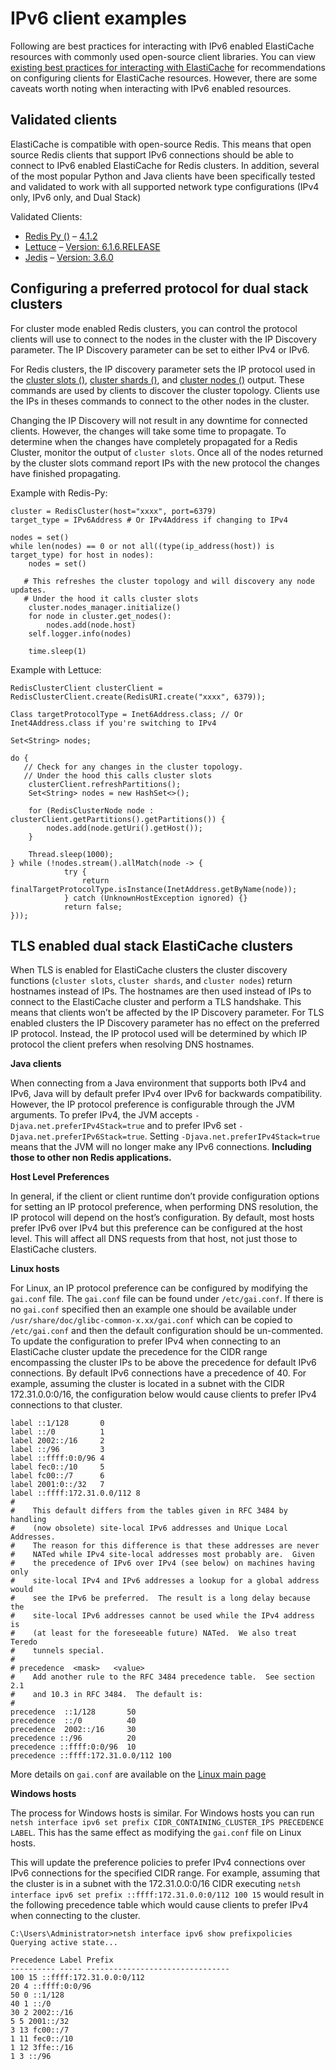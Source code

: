 # IPv6 client examples<a name="network-type-best-practices"></a>

Following are best practices for interacting with IPv6 enabled ElastiCache resources with commonly used open\-source client libraries\. You can view [existing best practices for interacting with ElastiCache](http://aws.amazon.com/blogs/database/best-practices-redis-clients-and-amazon-elasticache-for-redis/) for recommendations on configuring clients for ElastiCache resources\. However, there are some caveats worth noting when interacting with IPv6 enabled resources\.

## Validated clients<a name="network-type-validated-clients-redis"></a>

ElastiCache is compatible with open\-source Redis\. This means that open source Redis clients that support IPv6 connections should be able to connect to IPv6 enabled ElastiCache for Redis clusters\. In addition, several of the most popular Python and Java clients have been specifically tested and validated to work with all supported network type configurations \(IPv4 only, IPv6 only, and Dual Stack\)

Validated Clients:
+ [Redis Py \(\)](https://github.com/redis/redis-py) – [4\.1\.2](https://github.com/redis/redis-py/tree/v4.1.2)
+ [Lettuce](https://lettuce.io/) – [Version: 6\.1\.6\.RELEASE](https://github.com/lettuce-io/lettuce-core/tree/6.1.6.RELEASE)
+ [Jedis](https://github.com/redis/jedis) – [Version: 3\.6\.0](https://github.com/redis/jedis/tree/jedis-3.6.0)

## Configuring a preferred protocol for dual stack clusters<a name="network-type-configuring-dual-stack-redis"></a>

For cluster mode enabled Redis clusters, you can control the protocol clients will use to connect to the nodes in the cluster with the IP Discovery parameter\. The IP Discovery parameter can be set to either IPv4 or IPv6\. 

For Redis clusters, the IP discovery parameter sets the IP protocol used in the [cluster slots \(\)](https://redis.io/commands/cluster-slots/), [cluster shards \(\)](https://redis.io/commands/cluster-shards/), and [cluster nodes \(\)](https://redis.io/commands/cluster-nodes/) output\. These commands are used by clients to discover the cluster topology\. Clients use the IPs in theses commands to connect to the other nodes in the cluster\. 

Changing the IP Discovery will not result in any downtime for connected clients\. However, the changes will take some time to propagate\. To determine when the changes have completely propagated for a Redis Cluster, monitor the output of `cluster slots`\. Once all of the nodes returned by the cluster slots command report IPs with the new protocol the changes have finished propagating\. 

Example with Redis\-Py:

```
cluster = RedisCluster(host="xxxx", port=6379)
target_type = IPv6Address # Or IPv4Address if changing to IPv4

nodes = set()
while len(nodes) == 0 or not all((type(ip_address(host)) is target_type) for host in nodes):
    nodes = set()

   # This refreshes the cluster topology and will discovery any node updates.
   # Under the hood it calls cluster slots
    cluster.nodes_manager.initialize()
    for node in cluster.get_nodes():
        nodes.add(node.host)
    self.logger.info(nodes)

    time.sleep(1)
```

Example with Lettuce:

```
RedisClusterClient clusterClient = RedisClusterClient.create(RedisURI.create("xxxx", 6379));

Class targetProtocolType = Inet6Address.class; // Or Inet4Address.class if you're switching to IPv4

Set<String> nodes;
    
do {
   // Check for any changes in the cluster topology.
   // Under the hood this calls cluster slots
    clusterClient.refreshPartitions();
    Set<String> nodes = new HashSet<>();

    for (RedisClusterNode node : clusterClient.getPartitions().getPartitions()) {
        nodes.add(node.getUri().getHost());
    }

    Thread.sleep(1000);
} while (!nodes.stream().allMatch(node -> {
            try {
                return finalTargetProtocolType.isInstance(InetAddress.getByName(node));
            } catch (UnknownHostException ignored) {}
            return false;
}));
```

## TLS enabled dual stack ElastiCache clusters<a name="network-type-configuring-tls-enabled-dual-stack"></a>

When TLS is enabled for ElastiCache clusters the cluster discovery functions \(`cluster slots`, `cluster shards`, and `cluster nodes`\) return hostnames instead of IPs\. The hostnames are then used instead of IPs to connect to the ElastiCache cluster and perform a TLS handshake\. This means that clients won’t be affected by the IP Discovery parameter\. For TLS enabled clusters the IP Discovery parameter has no effect on the preferred IP protocol\. Instead, the IP protocol used will be determined by which IP protocol the client prefers when resolving DNS hostnames\.

**Java clients**

When connecting from a Java environment that supports both IPv4 and IPv6, Java will by default prefer IPv4 over IPv6 for backwards compatibility\. However, the IP protocol preference is configurable through the JVM arguments\. To prefer IPv4, the JVM accepts `-Djava.net.preferIPv4Stack=true` and to prefer IPv6 set `-Djava.net.preferIPv6Stack=true`\. Setting `-Djava.net.preferIPv4Stack=true` means that the JVM will no longer make any IPv6 connections\. **Including those to other non Redis applications\.**

**Host Level Preferences**

In general, if the client or client runtime don’t provide configuration options for setting an IP protocol preference, when performing DNS resolution, the IP protocol will depend on the host’s configuration\. By default, most hosts prefer IPv6 over IPv4 but this preference can be configured at the host level\. This will affect all DNS requests from that host, not just those to ElastiCache clusters\.

**Linux hosts**

For Linux, an IP protocol preference can be configured by modifying the `gai.conf` file\. The `gai.conf` file can be found under `/etc/gai.conf`\. If there is no `gai.conf` specified then an example one should be available under `/usr/share/doc/glibc-common-x.xx/gai.conf` which can be copied to `/etc/gai.conf` and then the default configuration should be un\-commented\. To update the configuration to prefer IPv4 when connecting to an ElastiCache cluster update the precedence for the CIDR range encompassing the cluster IPs to be above the precedence for default IPv6 connections\. By default IPv6 connections have a precedence of 40\. For example, assuming the cluster is located in a subnet with the CIDR 172\.31\.0\.0:0/16, the configuration below would cause clients to prefer IPv4 connections to that cluster\.

```
label ::1/128       0
label ::/0          1
label 2002::/16     2
label ::/96         3
label ::ffff:0:0/96 4
label fec0::/10     5
label fc00::/7      6
label 2001:0::/32   7
label ::ffff:172.31.0.0/112 8
#
#    This default differs from the tables given in RFC 3484 by handling
#    (now obsolete) site-local IPv6 addresses and Unique Local Addresses.
#    The reason for this difference is that these addresses are never
#    NATed while IPv4 site-local addresses most probably are.  Given
#    the precedence of IPv6 over IPv4 (see below) on machines having only
#    site-local IPv4 and IPv6 addresses a lookup for a global address would
#    see the IPv6 be preferred.  The result is a long delay because the
#    site-local IPv6 addresses cannot be used while the IPv4 address is
#    (at least for the foreseeable future) NATed.  We also treat Teredo
#    tunnels special.
#
# precedence  <mask>   <value>
#    Add another rule to the RFC 3484 precedence table.  See section 2.1
#    and 10.3 in RFC 3484.  The default is:
#
precedence  ::1/128       50
precedence  ::/0          40
precedence  2002::/16     30
precedence ::/96          20
precedence ::ffff:0:0/96  10
precedence ::ffff:172.31.0.0/112 100
```

More details on `gai.conf` are available on the [Linux main page](https://man7.org/linux/man-pages/man5/gai.conf.5.html) 

**Windows hosts**

The process for Windows hosts is similar\. For Windows hosts you can run `netsh interface ipv6 set prefix CIDR_CONTAINING_CLUSTER_IPS PRECEDENCE LABEL`\. This has the same effect as modifying the `gai.conf` file on Linux hosts\.

This will update the preference policies to prefer IPv4 connections over IPv6 connections for the specified CIDR range\. For example, assuming that the cluster is in a subnet with the 172\.31\.0\.0:0/16 CIDR executing `netsh interface ipv6 set prefix ::ffff:172.31.0.0:0/112 100 15` would result in the following precedence table which would cause clients to prefer IPv4 when connecting to the cluster\. 

```
C:\Users\Administrator>netsh interface ipv6 show prefixpolicies
Querying active state...

Precedence Label Prefix
---------- ----- --------------------------------
100 15 ::ffff:172.31.0.0:0/112
20 4 ::ffff:0:0/96
50 0 ::1/128
40 1 ::/0
30 2 2002::/16
5 5 2001::/32
3 13 fc00::/7
1 11 fec0::/10
1 12 3ffe::/16
1 3 ::/96
```